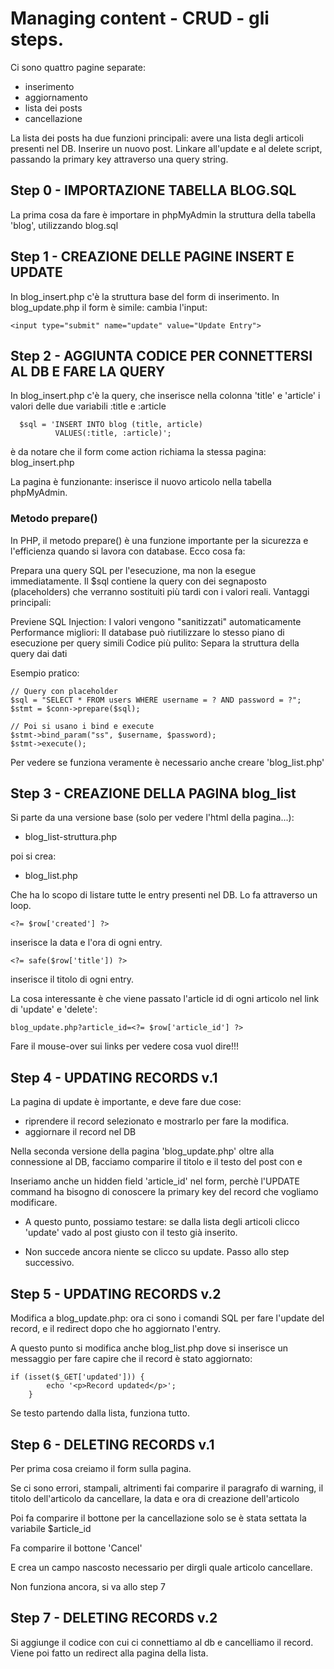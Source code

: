 
# Managing content - CRUD - gli steps.

Ci sono quattro pagine separate:

- inserimento
- aggiornamento
- lista dei posts
- cancellazione

La lista dei posts ha due funzioni principali: avere una lista degli articoli presenti nel DB. Inserire un nuovo post. Linkare all'update e al delete script, passando la primary key attraverso una query string.



## Step 0 - IMPORTAZIONE TABELLA BLOG.SQL

La prima cosa da fare è importare in phpMyAdmin la struttura della tabella 'blog', utilizzando blog.sql



## Step 1 - CREAZIONE DELLE PAGINE INSERT E UPDATE

In blog_insert.php c'è la struttura base del form di inserimento.
In blog_update.php il form è simile: cambia l'input: 

```
<input type="submit" name="update" value="Update Entry">

```

## Step 2 - AGGIUNTA CODICE PER CONNETTERSI AL DB E FARE LA QUERY

In blog_insert.php c'è la query, che inserisce nella colonna 'title' e 'article' i valori delle due variabili :title e :article

  ```
    $sql = 'INSERT INTO blog (title, article)
            VALUES(:title, :article)';

  ```          

è da notare che il form come action richiama la stessa pagina: blog_insert.php

La pagina è funzionante: inserisce il nuovo articolo nella tabella phpMyAdmin.


### Metodo prepare()
In PHP, il metodo prepare() è una funzione importante per la sicurezza e l'efficienza quando si lavora con database. Ecco cosa fa:

Prepara una query SQL per l'esecuzione, ma non la esegue immediatamente. Il $sql contiene la query con dei segnaposto (placeholders) che verranno sostituiti più tardi con i valori reali.
Vantaggi principali:

Previene SQL Injection: I valori vengono "sanitizzati" automaticamente
Performance migliori: Il database può riutilizzare lo stesso piano di esecuzione per query simili
Codice più pulito: Separa la struttura della query dai dati


Esempio pratico:

```
// Query con placeholder
$sql = "SELECT * FROM users WHERE username = ? AND password = ?";
$stmt = $conn->prepare($sql);

// Poi si usano i bind e execute
$stmt->bind_param("ss", $username, $password);
$stmt->execute();

```


Per vedere se funziona veramente è necessario anche creare 'blog_list.php'



## Step 3 - CREAZIONE DELLA PAGINA blog_list

Si parte da una versione base (solo per vedere l'html della pagina...):

- blog_list-struttura.php

poi si crea:

- blog_list.php

Che ha lo scopo di listare tutte le entry presenti nel DB. Lo fa attraverso un loop. 

```
<?= $row['created'] ?> 

```

inserisce la data e l'ora di ogni entry. 

```
<?= safe($row['title']) ?> 

```

inserisce il titolo di ogni entry.

La cosa interessante è che viene passato l'article id di ogni articolo nel link di 'update' e 'delete':

```
blog_update.php?article_id=<?= $row['article_id'] ?>

```

Fare il mouse-over sui links per vedere cosa vuol dire!!!



## Step 4 - UPDATING RECORDS v.1

La pagina di update è importante, e deve fare due cose:

- riprendere il record selezionato e mostrarlo per fare la modifica.
- aggiornare il record nel DB

Nella seconda versione della pagina 'blog_update.php' oltre alla connessione al DB, facciamo comparire il titolo e il testo del post con <?= safe($title); ?> e <?= safe($article);?>

Inseriamo anche un hidden field 'article_id' nel form, perchè l'UPDATE command ha bisogno di conoscere la primary key del record che vogliamo modificare.

- A questo punto, possiamo testare: se dalla lista degli articoli clicco 'update' vado al post giusto con il testo già inserito. 

- Non succede ancora niente se clicco su update. Passo allo step successivo.



## Step 5 - UPDATING RECORDS v.2

Modifica a blog_update.php: ora ci sono i comandi SQL per fare l'update del record, e il redirect dopo che ho aggiornato l'entry.

A questo punto si modifica anche blog_list.php dove si inserisce un messaggio per fare capire che il record è stato aggiornato:

```
if (isset($_GET['updated'])) {
        echo '<p>Record updated</p>';
    }

```

Se testo partendo dalla lista, funziona tutto.



## Step 6 - DELETING RECORDS v.1

Per prima cosa creiamo il form sulla pagina.

Se ci sono errori, stampali, altrimenti fai comparire il paragrafo di warning, il titolo dell'articolo da cancellare, la data e ora di creazione dell'articolo

Poi fa comparire il bottone per la cancellazione solo se è stata settata la variabile $article_id

Fa comparire il bottone 'Cancel'

E crea un campo nascosto necessario per dirgli quale articolo cancellare.

Non funziona ancora, si va allo step 7


## Step 7 - DELETING RECORDS v.2

Si aggiunge il codice con cui ci connettiamo al db e cancelliamo il record.
Viene poi fatto un redirect alla pagina della lista.